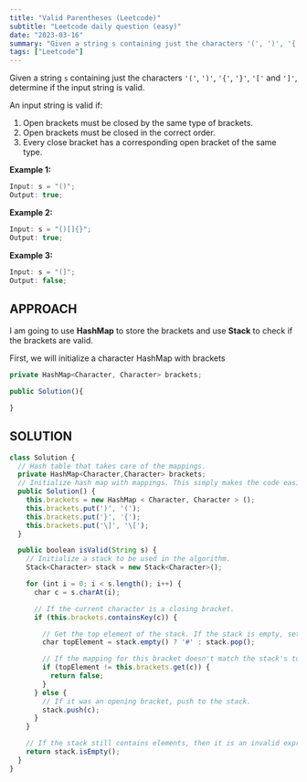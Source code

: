 ```yaml
---
title: "Valid Parentheses (Leetcode)"
subtitle: "Leetcode daily question (easy)"
date: "2023-03-16"
summary: "Given a string s containing just the characters '(', ')', '{', '}', '[' and ']', determine if the input string is valid."
tags: ["Leetcode"]
---
```


Given a string `s` containing just the characters `'('`, `')'`, `'{'`, `'}'`, `'['` and `']'`, determine if the input string is valid.

An input string is valid if:

1.  Open brackets must be closed by the same type of brackets.
2.  Open brackets must be closed in the correct order.
3.  Every close bracket has a corresponding open bracket of the same type.

**Example 1:**

```js
Input: s = "()";
Output: true;
```

**Example 2:**

```js
Input: s = "()[]{}";
Output: true;
```

**Example 3:**

```js
Input: s = "(]";
Output: false;
```

## APPROACH

I am going to use **HashMap** to store the brackets and use **Stack** to check if the brackets are valid.

First, we will initialize a character HashMap with brackets

```js
private HashMap<Character, Character> brackets;

public Solution(){

}
```

## SOLUTION

```js
class Solution {
  // Hash table that takes care of the mappings.
  private HashMap<Character,Character> brackets;
  // Initialize hash map with mappings. This simply makes the code easier to read.
  public Solution() {
    this.brackets = new HashMap < Character, Character > ();
    this.brackets.put(')', '(');
    this.brackets.put('}', '{');
    this.brackets.put('\]', '\[');
  }

  public boolean isValid(String s) {
    // Initialize a stack to be used in the algorithm.
    Stack<Character> stack = new Stack<Character>();

    for (int i = 0; i < s.length(); i++) {
      char c = s.charAt(i);

      // If the current character is a closing bracket.
      if (this.brackets.containsKey(c)) {

        // Get the top element of the stack. If the stack is empty, set a dummy value of '#'
        char topElement = stack.empty() ? '#' : stack.pop();

        // If the mapping for this bracket doesn't match the stack's top element, return false.
        if (topElement != this.brackets.get(c)) {
          return false;
        }
      } else {
        // If it was an opening bracket, push to the stack.
        stack.push(c);
      }
    }

    // If the stack still contains elements, then it is an invalid expression.
    return stack.isEmpty();
  }
}
```
